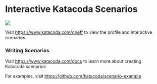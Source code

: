 # Interactive Katacoda Scenarios

[![](http://shields.katacoda.com/katacoda/dneff/count.svg)](https://www.katacoda.com/dneff "Get your profile on Katacoda.com")

Visit https://www.katacoda.com/dneff to view the profile and interactive scenarios

### Writing Scenarios
Visit https://www.katacoda.com/docs to learn more about creating Katacoda scenarios

For examples, visit https://github.com/katacoda/scenario-example
